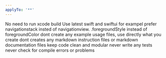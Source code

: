 ```yaml
---
applyTo: '**'
---
```

No need to run xcode build
Use latest swift and swiftui
for exampel prefer navigationstack insted of navigationview.
.foregroundStyle instead of foregroundColor
dont create any example usage files, use directly what you create
dont creates any markdown instruction files or markdown documentation files
keep code clean and modular
never write any tests
never check for compile errors or problems
